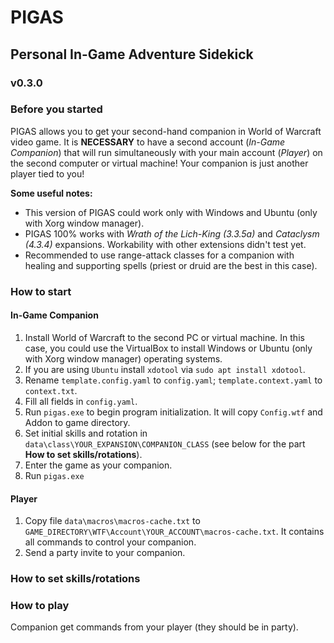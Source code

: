 # PIGAS
## Personal In-Game Adventure Sidekick
### v0.3.0

### Before you started
PIGAS allows you to get your second-hand companion in World of Warcraft video game.
It is **NECESSARY** to have a second account (_In-Game Companion_) that will run simultaneously with your main account (_Player_) on the second computer or virtual machine!
Your companion is just another player tied to you!

**Some useful notes:**
- This version of PIGAS could work only with Windows and Ubuntu (only with Xorg window manager).
- PIGAS 100% works with *Wrath of the Lich-King (3.3.5a)* and *Cataclysm (4.3.4)* expansions. Workability with other extensions didn't test yet.
- Recommended to use range-attack classes for a companion with healing and supporting spells (priest or druid are the best in this case).

### How to start
#### In-Game Companion
1. Install World of Warcraft to the second PC or virtual machine. In this case, you could use the VirtualBox to install Windows or Ubuntu (only with Xorg window manager) operating systems.
2. If you are using `Ubuntu` install `xdotool` via `sudo apt install xdotool`.
3. Rename `template.config.yaml` to `config.yaml`; `template.context.yaml` to `context.txt`.
4. Fill all fields in `config.yaml`.
5. Run `pigas.exe` to begin program initialization. It will copy `Config.wtf` and Addon to game directory.
6. Set initial skills and rotation in `data\class\YOUR_EXPANSION\COMPANION_CLASS` (see below for the part __How to set skills/rotations__).
7. Enter the game as your companion.
8. Run `pigas.exe`

#### Player
1. Copy file `data\macros\macros-cache.txt` to `GAME_DIRECTORY\WTF\Account\YOUR_ACCOUNT\macros-cache.txt`. It contains all commands to control your companion.
2. Send a party invite to your companion.

### How to set skills/rotations

### How to play

Companion get commands from your player (they should be in party).
